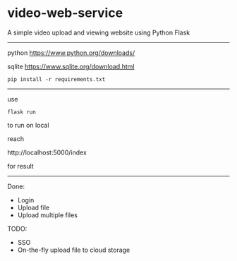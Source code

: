 # video-web-service
A simple video upload and viewing website using Python Flask

---
python https://www.python.org/downloads/

sqlite https://www.sqlite.org/download.html


```
pip install -r requirements.txt
```
---
use
```
flask run
```
to run on local

reach

http://localhost:5000/index

for result

---
Done:
- Login
- Upload file
- Upload multiple files

TODO:
- SSO
- On-the-fly upload file to cloud storage
